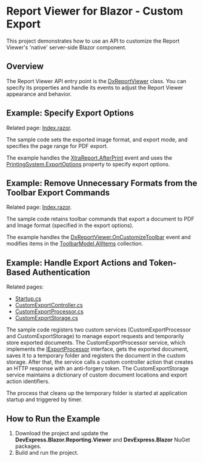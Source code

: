 # Report Viewer for Blazor - Custom Export

This project demonstrates how to use an API to customize the Report Viewer's 'native' server-side Blazor component.

## Overview
The Report Viewer API entry point is the [DxReportViewer](https://docs.devexpress.com/XtraReports/DevExpress.Blazor.Reporting.DxReportViewer) class. You can specify its properties and handle its events to adjust the Report Viewer appearance and behavior. 

## Example: Specify Export Options
Related page: [Index.razor](CS/BlazorExportCustomization/Pages/Index.razor).

The sample code sets the exported image format, and export mode, and specifies the page range for PDF export.

The example handles the [XtraReport.AfterPrint](https://docs.devexpress.com/XtraReports/DevExpress.XtraReports.UI.XRControl.AfterPrint) event and uses the [PrintingSystem.ExportOptions](https://docs.devexpress.com/CoreLibraries/DevExpress.XtraPrinting.PrintingSystemBase.ExportOptions) property to specify export options.

## Example: Remove Unnecessary Formats from the Toolbar Export Commands
Related page: [Index.razor](CS/BlazorExportCustomization/Pages/Index.razor).

The sample code retains toolbar commands that export a document to PDF and Image format (specified in the export options).

The example handles the [DxReportViewer.OnCustomizeToolbar](https://docs.devexpress.com/XtraReports/DevExpress.Blazor.Reporting.DxReportViewer.OnCustomizeToolbar) event and modifies items in the [ToolbarModel.AllItems](https://docs.devexpress.com/XtraReports/DevExpress.Blazor.Reporting.Models.ToolbarModel.AllItems) collection.

## Example: Handle Export Actions and Token-Based Authentication
Related pages: 
- [Startup.cs](CS/BlazorExportCustomization/Startup.cs)
- [CustomExportController.cs](CS/BlazorExportCustomization/CustomExport/CustomExportController.cs)
- [CustomExportProcessor.cs](CS/BlazorExportCustomization/CustomExport/CustomExportProcessor.cs)
- [CustomExportStorage.cs](CS/BlazorExportCustomization/CustomExport/CustomExportStorage.cs)

The sample code registers two custom services (CustomExportProcessor and CustomExportStorage) to manage export requests and temporarily store exported documents. The CustomExportProcessor service, which implements the [IExportProcessor](https://docs.devexpress.com/XtraReports/DevExpress.Blazor.Reporting.Services.IExportProcessor) interface, gets the exported document, saves it to a temporary folder and registers the document in the custom storage. After that, the service calls a custom controller action that creates an HTTP response with an anti-forgery token. The CustomExportStorage service maintains a dictionary of custom document locations and export action identifiers. 

The process that cleans up the temporary folder is started at application startup and triggered by timer.

## How to Run the Example

1. Download the project and update the **DevExpress.Blazor.Reporting.Viewer** and **DevExpress.Blazor** NuGet packages.
2. Build and run the project.
